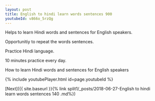 ```yaml
---
layout: post
title: English to hindi learn words sentences 900 
youtubeId: v866o_5rzQg
---
```

 
 
Helps to learn Hindi words and sentences for English speakers.

Opportunitiy to repeat the words sentences. 

Practice Hindi language. 
 
10 minutes practice every day. 
 
How to learn Hindi words and sentences for English speakers 
 
{% include youtubePlayer.html id=page.youtubeId %}
 
 
[Next]({{ site.baseurl }}{% link  split1/_posts/2018-06-27-English to hindi learn words sentences 140 .md%})
 
